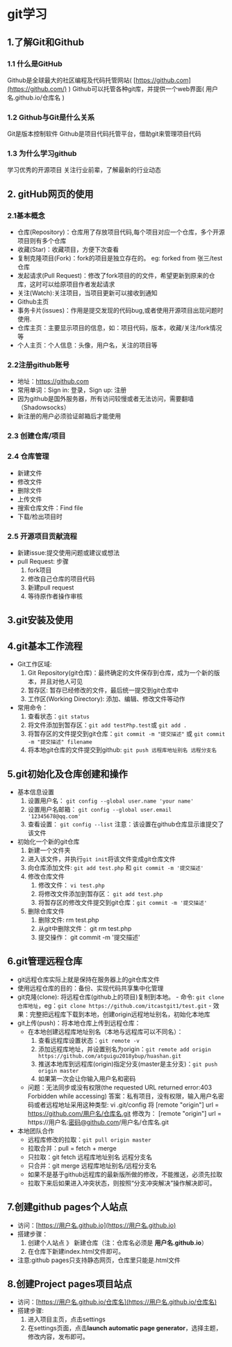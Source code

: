 # git学习
## 1.了解Git和Github
### 1.1 什么是GitHub
Github是全球最大的社区编程及代码托管网站( [https://github.com](https://github.com/) )
Github可以托管各种git库，并提供一个web界面( 用户名.github.io/仓库名 )
### 1.2 Github与Git是什么关系
Git是版本控制软件
Github是项目代码托管平台，借助git来管理项目代码
### 1.3 为什么学习github
学习优秀的开源项目
关注行业前辈，了解最新的行业动态

## 2. gitHub网页的使用
### 2.1基本概念
+ 仓库(Repository)：仓库用了存放项目代码,每个项目对应一个仓库，多个开源项目则有多个仓库
+ 收藏(Star)：收藏项目，方便下次查看
+ 复制克隆项目(Fork)：fork的项目是独立存在的。 eg: forked from 张三/test仓库
+ 发起请求(Pull Request)：修改了fork项目的的文件，希望更新到原来的仓库，这时可以给原项目作者发起请求
+ 关注(Watch):关注项目，当项目更新可以接收到通知
+ Github主页
+ 事务卡片(issues)：作用是提交发现的代码bug,或者使用开源项目出现问题时使用.
+ 仓库主页：主要显示项目的信息，如：项目代码，版本，收藏/关注/fork情况等
+ 个人主页：个人信息：头像，用户名，关注的项目等

### 2.2注册github账号
+ 地址：https://github.com
+ 常用单词：Sign in: 登录，Sign up: 注册
+ 因为github是国外服务器，所有访问较慢或者无法访问，需要翻墙（Shadowsocks）
+ 新注册的用户必须验证邮箱后才能使用

### 2.3 创建仓库/项目
### 2.4 仓库管理
+ 新建文件
+ 修改文件
+ 删除文件
+ 上传文件
+ 搜索仓库文件：Find file
+ 下载/检出项目时
### 2.5 开源项目贡献流程
+ 新建issue:提交使用问题或建议或想法
+ pull Request:
    步骤
    1. fork项目
    2. 修改自己仓库的项目代码
    3. 新建pull request
    4. 等待原作者操作审核

## 3.git安装及使用
## 4.git基本工作流程
+ Git工作区域: 
    1. Git Repository(git仓库)：最终确定的文件保存到仓库，成为一个新的版本，并且对他人可见
    2. 暂存区: 暂存已经修改的文件，最后统一提交到git仓库中
    3. 工作区(Working Directory): 添加、编辑、修改文件等动作
+ 常用命令：
    1. 查看状态：`git status`
    2. 将文件添加到暂存区：` git add testPhp.test `或 ` git add . ` 
    3. 将暂存区的文件提交到git仓库：` git commit -m "提交描述" ` 或 ` git commit -m "提交描述" filename `
    4. 将本地git仓库的文件提交到github: `git push 远程库地址别名 远程分支名`
## 5.git初始化及仓库创建和操作
+ 基本信息设置
    1. 设置用户名： ` git config --global user.name 'your name' `
    2. 设置用户名邮箱： ` git config --global user.email '12345678@qq.com' `
    3. 查看设置： `git config --list`
    注意：该设置在github仓库显示谁提交了该文件
+ 初始化一个新的git仓库
    1. 新建一个文件夹
    2. 进入该文件，并执行`git init`将该文件变成git仓库文件
    3. 向仓库添加文件: `git add test.php` 和 ` git commit -m '提交描述' `
    4. 修改仓库文件
        1. 修改文件： `vi test.php`
        2. 将修改文件添加到暂存区： `git add test.php`
        3. 将暂存区的修改文件提交到git仓库：` git commit -m '提交描述' `
    5. 删除仓库文件
        1. 删除文件: rm test.php
        2. 从git中删除文件： git rm test.php
        3. 提交操作： git commit -m '提交描述'
## 6.git管理远程仓库
+ git远程仓库实际上就是保持在服务器上的git仓库文件
+ 使用远程仓库的目的：备份、实现代码共享集中化管理
+ git克隆(clone): 将远程仓库(github上的项目)复制到本地。
        - 命令: `git clone 仓库地址`，eg：`git clone https://github.com/itcastgit1/test.git`
        - 效果：完整把远程库下载到本地，创建origin远程地址别名，初始化本地库
+ git上传(push)：将本地仓库上传到远程仓库：
    - 在本地创建远程库地址别名（本地与远程库可以不同名）：
        1. 查看远程库设置状态：`git remote -v`
        2. 添加远程库地址，并设置别名为origin：`git remote add origin https://github.com/atguigu2018ybup/huashan.git`
        3. 推送本地库到远程库(origin)指定分支(master是主分支)：`git push origin master`
        4. 如果第一次会让你输入用户名和密码
    - 问题：无法同步或没有权限(the requested URL returned error:403 Forbidden while accessing)
      答案：私有项目，没有权限，输入用户名密码或者远程地址采用这种类型: vi .git/config 将 
      [remote "origin"] 
        url = https://github.com/用户名/仓库名.git 
      修改为：
      [remote "origin"]
        url = https://用户名:密码@github.com/用户名/仓库名.git
+ 本地团队合作
    - 远程库修改的拉取：`git pull origin master`
    - 拉取合并：pull = fetch + merge
    - 只拉取：git fetch 远程库地址别名 远程分支名
    - 只合并：git merge 远程库地址别名/远程分支名
    - 如果不是基于github远程库的最新版所做的修改，不能推送，必须先拉取
    - 拉取下来后如果进入冲突状态，则按照“分支冲突解决”操作解决即可。

## 7.创建github pages个人站点
+ 访问：[https://用户名.github.io](https://用户名.github.io)
+ 搭建步骤：
    1. 创建个人站点 》 新建仓库（注：仓库名必须是 **用户名.github.io**）
    2. 在仓库下新建index.html文件即可。 
+ 注意:github pages只支持静态网页，仓库里只能是.html文件
## 8.创建Project pages项目站点
+ 访问：[https://用户名.github.io/仓库名](https://用户名.github.io/仓库名)
+ 搭建步骤:
    1. 进入项目主页，点击settings
    2. 在settings页面，点击**launch automatic page generator**，选择主题，修改内容，发布即可。
